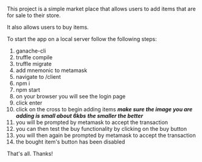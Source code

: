This project is a simple market place that allows users to add items that are for sale to their store.

It also allows users to buy items.

To start the app on a local server follow the following steps:
1. ganache-cli
2. truffle compile
3. truffle migrate
4. add mnemonic to metamask
5. navigate to /client
6. npm i
7. npm start
8. on your browser you will see the login page
9. click enter
10. click on the cross to begin adding items
    ***make sure the image you are adding is small about 6kbs***
    ***the smaller the better***
11. you will be prompted by metamask to accept the transaction
12. you can then test the buy functionality by clicking on the buy button
13. you will then again be prompted by metamask to accept the transaction
14. the bought item's button has been disabled

That's all. Thanks!
